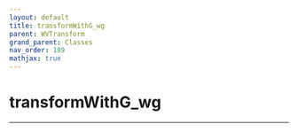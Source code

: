 ```yaml
---
layout: default
title: transformWithG_wg
parent: WVTransform
grand_parent: Classes
nav_order: 189
mathjax: true
---
```


#  transformWithG_wg




---

